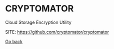 # CRYPTOMATOR
 
 Cloud Storage Encryption Utility
 
 SITE: https://github.com/cryptomator/cryptomator

 [Go back](https://portable-linux-apps.github.io/apps.html)
